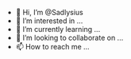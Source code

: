 - 👋 Hi, I’m @Sadlysius
- 👀 I’m interested in ...
- 🌱 I’m currently learning ...
- 💞️ I’m looking to collaborate on ...
- 📫 How to reach me ...

<!---
Chadlysius/Chadlysius is a ✨ special ✨ repository because its `README.md` (this file) appears on your GitHub profile.
You can click the Preview link to take a look at your changes.
--->
